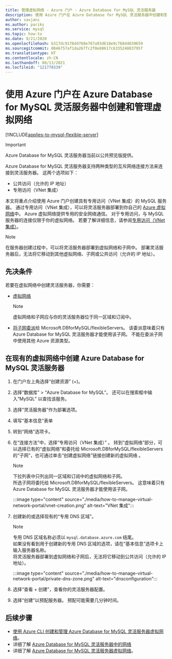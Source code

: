```yaml
---
title: 管理虚拟网络 - Azure 门户 - Azure Database for MySQL 灵活服务器
description: 使用 Azure 门户在 Azure Database for MySQL 灵活服务器中创建和管理虚拟网络
author: savjani
ms.author: pariks
ms.service: mysql
ms.topic: how-to
ms.date: 9/21/2020
ms.openlocfilehash: b317dc91f8d4768e767a93d618e9c768d4039659
ms.sourcegitcommit: 0046757af1da267fc2f0e88617c633524883795f
ms.translationtype: HT
ms.contentlocale: zh-CN
ms.lasthandoff: 08/13/2021
ms.locfileid: "121778339"
---
```

# <a name="create-and-manage-virtual-networks-for-azure-database-for-mysql---flexible-server-using-the-azure-portal"></a>使用 Azure 门户在 Azure Database for MySQL 灵活服务器中创建和管理虚拟网络

[!INCLUDE[applies-to-mysql-flexible-server](../includes/applies-to-mysql-flexible-server.md)]

> [!IMPORTANT]
> Azure Database for MySQL 灵活服务器当前以公共预览版提供。

Azure Database for MySQL 灵活服务器支持两种类型的互斥网络连接方法来连接到灵活服务器。 这两个选项如下：

- 公共访问（允许的 IP 地址）
- 专用访问（VNet 集成）

本文将重点介绍使用 Azure 门户创建具有专用访问（VNet 集成）的 MySQL 服务器。 通过专用访问（VNet 集成），可以将灵活服务器部署到你自己的 [Azure 虚拟网络](../../virtual-network/virtual-networks-overview.md)中。 Azure 虚拟网络提供专用的安全网络通信。 对于专用访问，与 MySQL 服务器的连接仅限于你的虚拟网络。 若要了解详细信息，请参阅[专用访问（VNet 集成）](./concepts-networking-vnet.md#private-access-vnet-integration)。

>[!Note]
>在服务器创建过程中，可以将灵活服务器部署到虚拟网络和子网中。 部署灵活服务器后，无法将它移动到其他虚拟网络、子网或公共访问（允许的 IP 地址）。

## <a name="prerequisites"></a>先决条件

若要在虚拟网络中创建灵活服务器，你需要：

- [虚拟网络](../../virtual-network/quick-create-portal.md#create-a-virtual-network)
    > [!Note]
    > 虚拟网络和子网应与你的灵活服务器位于同一区域和订阅中。

- [将子网委派](../../virtual-network/manage-subnet-delegation.md#delegate-a-subnet-to-an-azure-service)给 Microsoft.DBforMySQL/flexibleServers。 该委派意味着只有 Azure Database for MySQL 灵活服务器才能使用该子网。 不能在委派子网中使用其他 Azure 资源类型。

## <a name="create-azure-database-for-mysql-flexible-server-in-an-already-existing-virtual-network"></a>在现有的虚拟网络中创建 Azure Database for MySQL 灵活服务器

1. 在门户左上角选择“创建资源”  (+)。
2. 选择“数据库”   >   “Azure Database for MySQL”。 还可以在搜索框中输入“MySQL”  以查找该服务。
3. 选择“灵活服务器”作为部署选项。
4. 填写“基本信息”表单
5. 转到“网络”选项卡。
6. 在“连接方法”中，选择“专用访问（VNet 集成）” 。 转到“虚拟网络”部分，可以选择已有的“虚拟网络”和委托给 Microsoft.DBforMySQL/flexibleServers 的“子网”，也可通过单击“创建虚拟网络”链接创建新的虚拟网络   。
    > [!Note]
    > 下拉列表中只列出同一区域和订阅中的虚拟网络和子网。 </br>
    > 所选子网将委托给 Microsoft.DBforMySQL/flexibleServers。 这意味着只有 Azure Database for MySQL 灵活服务器才能使用该子网。</br>

    :::image type="content" source="./media/how-to-manage-virtual-network-portal/vnet-creation.png" alt-text="VNet 集成":::

7. 创建新的或选择现有的“专用 DNS 区域”。
    > [!NOTE]
    > 专用 DNS 区域名称必须以 `mysql.database.azure.com` 结尾。 </br>
    > 如果没有看到用于创建新的专用 DNS 区域的选项，请在“基本信息”选项卡上输入服务器名称。</br>
    > 将灵活服务器部署到虚拟网络和子网后，无法将它移动到公共访问（允许的 IP 地址）。</br>

    :::image type="content" source="./media/how-to-manage-virtual-network-portal/private-dns-zone.png" alt-text="dnsconfiguration":::
8. 选择“查看 + 创建”，查看你的灵活服务器配置。
9. 选择“创建”以预配服务器。 预配可能需要几分钟时间。

## <a name="next-steps"></a>后续步骤

- [使用 Azure CLI 创建和管理 Azure Database for MySQL 灵活服务器虚拟网络](./how-to-manage-virtual-network-cli.md)。
- 详细了解 [Azure Database for MySQL 灵活服务器中的网络](./concepts-networking.md)
- 详细了解 [Azure Database for MySQL 灵活服务器虚拟网络](./concepts-networking-vnet.md#private-access-vnet-integration)。
